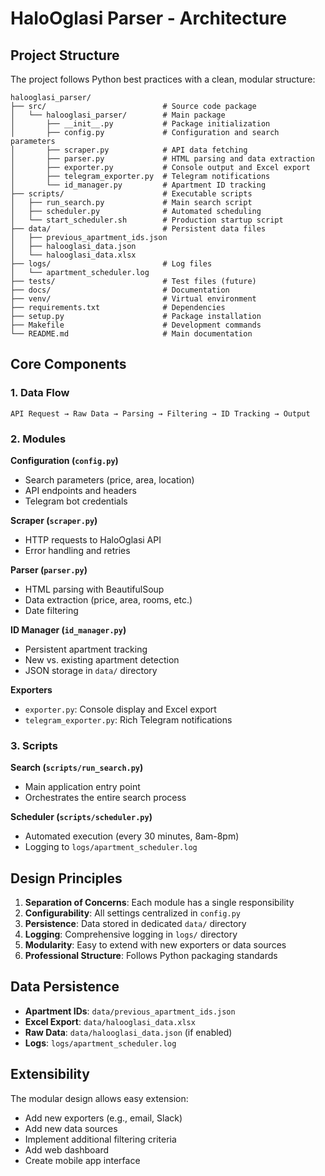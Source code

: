 # HaloOglasi Parser - Architecture

## Project Structure

The project follows Python best practices with a clean, modular structure:

```
halooglasi_parser/
├── src/                          # Source code package
│   └── halooglasi_parser/        # Main package
│       ├── __init__.py           # Package initialization
│       ├── config.py             # Configuration and search parameters
│       ├── scraper.py            # API data fetching
│       ├── parser.py             # HTML parsing and data extraction
│       ├── exporter.py           # Console output and Excel export
│       ├── telegram_exporter.py  # Telegram notifications
│       └── id_manager.py         # Apartment ID tracking
├── scripts/                      # Executable scripts
│   ├── run_search.py             # Main search script
│   ├── scheduler.py              # Automated scheduling
│   └── start_scheduler.sh        # Production startup script
├── data/                         # Persistent data files
│   ├── previous_apartment_ids.json
│   ├── halooglasi_data.json
│   └── halooglasi_data.xlsx
├── logs/                         # Log files
│   └── apartment_scheduler.log
├── tests/                        # Test files (future)
├── docs/                         # Documentation
├── venv/                         # Virtual environment
├── requirements.txt              # Dependencies
├── setup.py                      # Package installation
├── Makefile                      # Development commands
└── README.md                     # Main documentation
```

## Core Components

### 1. Data Flow
```
API Request → Raw Data → Parsing → Filtering → ID Tracking → Output
```

### 2. Modules

**Configuration (`config.py`)**
- Search parameters (price, area, location)
- API endpoints and headers
- Telegram bot credentials

**Scraper (`scraper.py`)**
- HTTP requests to HaloOglasi API
- Error handling and retries

**Parser (`parser.py`)**
- HTML parsing with BeautifulSoup
- Data extraction (price, area, rooms, etc.)
- Date filtering

**ID Manager (`id_manager.py`)**
- Persistent apartment tracking
- New vs. existing apartment detection
- JSON storage in `data/` directory

**Exporters**
- `exporter.py`: Console display and Excel export
- `telegram_exporter.py`: Rich Telegram notifications

### 3. Scripts

**Search (`scripts/run_search.py`)**
- Main application entry point
- Orchestrates the entire search process

**Scheduler (`scripts/scheduler.py`)**
- Automated execution (every 30 minutes, 8am-8pm)
- Logging to `logs/apartment_scheduler.log`

## Design Principles

1. **Separation of Concerns**: Each module has a single responsibility
2. **Configurability**: All settings centralized in `config.py`
3. **Persistence**: Data stored in dedicated `data/` directory
4. **Logging**: Comprehensive logging in `logs/` directory
5. **Modularity**: Easy to extend with new exporters or data sources
6. **Professional Structure**: Follows Python packaging standards

## Data Persistence

- **Apartment IDs**: `data/previous_apartment_ids.json`
- **Excel Export**: `data/halooglasi_data.xlsx`
- **Raw Data**: `data/halooglasi_data.json` (if enabled)
- **Logs**: `logs/apartment_scheduler.log`

## Extensibility

The modular design allows easy extension:
- Add new exporters (e.g., email, Slack)
- Add new data sources
- Implement additional filtering criteria
- Add web dashboard
- Create mobile app interface 